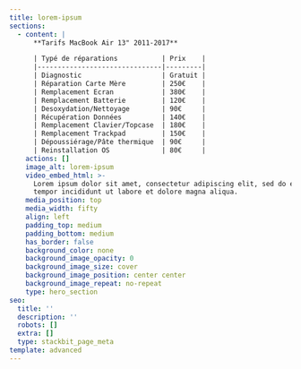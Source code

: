 ```yaml
---
title: lorem-ipsum
sections:
  - content: |
      **Tarifs MacBook Air 13" 2011-2017**

      | Typé de réparations           | Prix    |
      |-------------------------------|---------|
      | Diagnostic                    | Gratuit |
      | Réparation Carte Mère         | 250€    |
      | Remplacement Ecran            | 380€    |
      | Remplacement Batterie         | 120€    |
      | Desoxydation/Nettoyage        | 90€     |
      | Récupération Données          | 140€    |
      | Remplacement Clavier/Topcase  | 180€    |
      | Remplacement Trackpad         | 150€    |
      | Dépoussiérage/Pâte thermique  | 90€     |
      | Reinstallation OS             | 80€     |
    actions: []
    image_alt: lorem-ipsum
    video_embed_html: >-
      Lorem ipsum dolor sit amet, consectetur adipiscing elit, sed do eiusmod
      tempor incididunt ut labore et dolore magna aliqua.
    media_position: top
    media_width: fifty
    align: left
    padding_top: medium
    padding_bottom: medium
    has_border: false
    background_color: none
    background_image_opacity: 0
    background_image_size: cover
    background_image_position: center center
    background_image_repeat: no-repeat
    type: hero_section
seo:
  title: ''
  description: ''
  robots: []
  extra: []
  type: stackbit_page_meta
template: advanced
---
```

